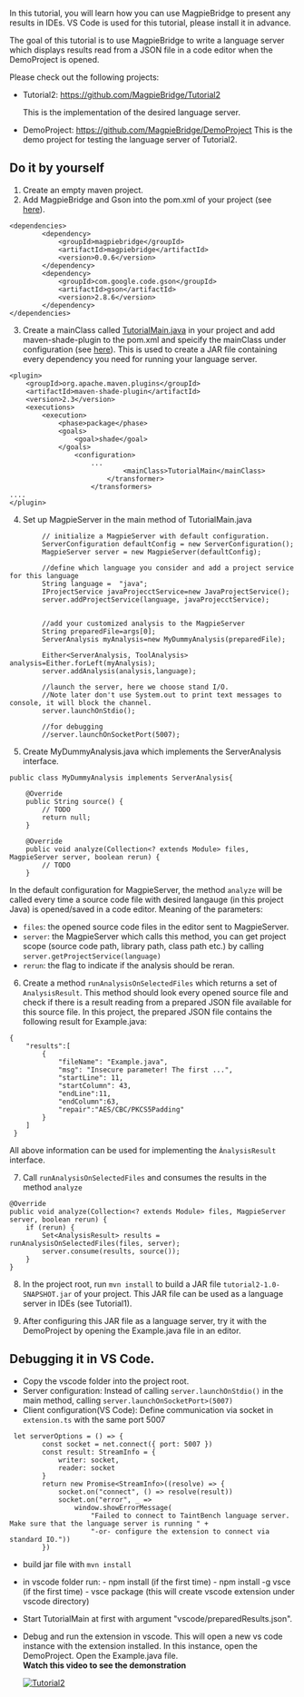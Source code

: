 In this tutorial, you will learn how you can use MagpieBridge to present any results in IDEs. VS Code is used for this tutorial, please install it in advance.

The goal of this tutorial is to use MagpieBridge to write a language server which displays results read from a JSON file in a code editor when the DemoProject is opened.  


Please check out the following projects:

- Tutorial2: https://github.com/MagpieBridge/Tutorial2 

    This is the implementation of the desired language server.

- DemoProject: https://github.com/MagpieBridge/DemoProject 
    This is the demo project for testing the language server of Tutorial2. 

## Do it by yourself

1. Create an empty maven project.  
2. Add MagpieBridge and Gson into the pom.xml of your project (see [here](https://github.com/MagpieBridge/Tutorial2/blob/master/pom.xml)).
~~~
<dependencies>
		<dependency>
			<groupId>magpiebridge</groupId>
			<artifactId>magpiebridge</artifactId>
			<version>0.0.6</version>
		</dependency>
		<dependency>
			<groupId>com.google.code.gson</groupId>
			<artifactId>gson</artifactId>
			<version>2.8.6</version>
		</dependency>
</dependencies>
~~~
3. Create a mainClass called [TutorialMain.java](https://github.com/MagpieBridge/Tutorial2/blob/master/src/main/java/TutorialMain.java) in your project and add maven-shade-plugin to the pom.xml and speicify the mainClass under configuration (see [here](https://github.com/MagpieBridge/Tutorial2/blob/master/pom.xml)). This is used to create a JAR file containing every dependency you need for running your language server. 
~~~
<plugin>
	<groupId>org.apache.maven.plugins</groupId>
	<artifactId>maven-shade-plugin</artifactId>
	<version>2.3</version>
	<executions>
		<execution>
		    <phase>package</phase>
			<goals>
				<goal>shade</goal>
			</goals>
				<configuration>
					...
						    <mainClass>TutorialMain</mainClass>
						</transformer>
					</transformers>
....
</plugin>
~~~

4.  Set up MagpieServer in the main method of TutorialMain.java

   
~~~
        // initialize a MagpieServer with default configuration. 
        ServerConfiguration defaultConfig = new ServerConfiguration();
		MagpieServer server = new MagpieServer(defaultConfig);
		
		//define which language you consider and add a project service for this language
		String language =  "java";
		IProjectService javaProjecctService=new JavaProjectService();
		server.addProjectService(language, javaProjecctService);
		
		
		//add your customized analysis to the MagpieServer 
		String preparedFile=args[0];
		ServerAnalysis myAnalysis=new MyDummyAnalysis(preparedFile);

		Either<ServerAnalysis, ToolAnalysis> analysis=Either.forLeft(myAnalysis);
		server.addAnalysis(analysis,language);
		
		//launch the server, here we choose stand I/O. 
        //Note later don't use System.out to print text messages to console, it will block the channel.  
		server.launchOnStdio();
	
		//for debugging 
		//server.launchOnSocketPort(5007);
~~~

5. Create MyDummyAnalysis.java which implements the ServerAnalysis interface.
~~~
public class MyDummyAnalysis implements ServerAnalysis{

	@Override
	public String source() {
		// TODO 
		return null;
	}

	@Override
	public void analyze(Collection<? extends Module> files, MagpieServer server, boolean rerun) {
		// TODO 
	}

~~~
In the default configuration for MagpieServer, the method `analyze` will be called every time a source code file with desired langauge (in this project Java) is opened/saved in a code editor. 
Meaning of the parameters: 
 - `files`: the opened source code files in the editor sent to MagpieServer.  
 - `server`: the MagpieServer which calls this method, you can get project scope (source code path, library path, class path etc.) by calling `server.getProjectService(language)`
 - `rerun`: the flag to indicate if the analysis should be reran. 

6. Create a method `runAnalysisOnSelectedFiles` which returns a set of `AnalysisResult`. This method should look every opened source file and check if there is a result reading from a prepared JSON file available for this source file. In this project, the prepared JSON file contains the following result for Example.java:
~~~
{   
    "results":[
        {
            "fileName": "Example.java",  
            "msg": "Insecure parameter! The first ...",
            "startLine": 11,
            "startColumn": 43,
			"endLine":11,
			"endColumn":63,
            "repair":"AES/CBC/PKCS5Padding"
        }
    ]
 }
 ~~~
All above information can be used for implementing the `ÀnalysisResult` interface. 

7. Call `runAnalysisOnSelectedFiles` and consumes the results in the method `analyze`
~~~
@Override
public void analyze(Collection<? extends Module> files, MagpieServer server, boolean rerun) {
	if (rerun) {
		Set<AnalysisResult> results = runAnalysisOnSelectedFiles(files, server);
		server.consume(results, source());
    }
}
~~~

8. In the project root, run `mvn install` to build a JAR file `tutorial2-1.0-SNAPSHOT.jar` of your project. This JAR file can be used as a language server in IDEs (see Tutorial1).

9. After configuring this JAR file as a language server, try it with the DemoProject by opening the Example.java file in an editor. 

## Debugging it in VS Code. 
- Copy the vscode folder into the project root.
- Server configuration:  Instead of calling `server.launchOnStdio()` in the main method, calling `server.launchOnSocketPort>(5007)`
- Client configuration(VS Code): Define communication via socket in `extension.ts` with the same port 5007
~~~
 let serverOptions = () => {
		const socket = net.connect({ port: 5007 })
		const result: StreamInfo = {
			writer: socket,
			reader: socket
		}
		return new Promise<StreamInfo>((resolve) => {
			socket.on("connect", () => resolve(result))
			socket.on("error", _ =>
				window.showErrorMessage(
					"Failed to connect to TaintBench language server. Make sure that the language server is running " +
					"-or- configure the extension to connect via standard IO."))
		})
~~~
- build jar file with `mvn install`
- in vscode folder run:
        - npm install (if the first time)
        - npm install -g vsce (if the first time)
        - vsce package (this will create vscode extension under vscode directory)
- Start TutorialMain at first with argument "vscode/preparedResults.json". 
- Debug and run the extension in vscode. This will open a new vs code instance with the extension installed. In this instance, open the DemoProject. Open the Example.java file.  
**Watch this video to see the demonstration**

  [![Tutorial2](https://img.youtube.com/vi/GZ0VfA7WvTs/0.jpg)](https://youtu.be/GZ0VfA7WvTs)
